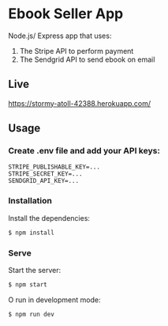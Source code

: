 # Ebook Seller App

Node.js/ Express app that uses:
1) The Stripe API to perform payment
2) The Sendgrid API to send ebook on email

## Live

https://stormy-atoll-42388.herokuapp.com/

## Usage

### Create .env file and add your API keys:

```
STRIPE_PUBLISHABLE_KEY=...
STRIPE_SECRET_KEY=...
SENDGRID_API_KEY=...
```

### Installation

Install the dependencies:

```sh
$ npm install
```

### Serve

Start the server:

```sh
$ npm start
```

O run in development mode:

```sh
$ npm run dev
```

